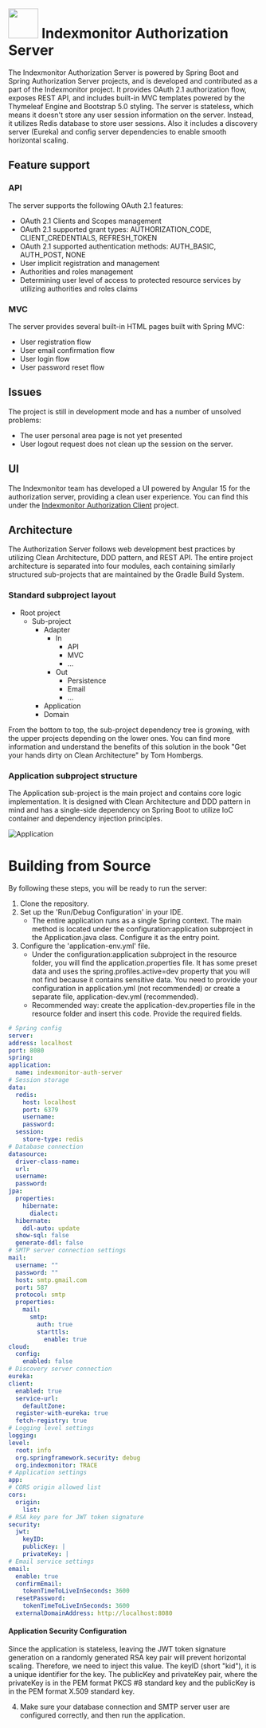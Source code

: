 # <img src="https://github.com/IutkinEgor/indexmonitor-assets/blob/main/logo/logo-primary.svg" height="60px"> Indexmonitor Authorization Server

The Indexmonitor Authorization Server is powered by Spring Boot and Spring Authorization Server projects, and is developed and contributed as a part of the Indexmonitor project. It provides OAuth 2.1 authorization flow, exposes REST API, and includes built-in MVC templates powered by the Thymeleaf Engine and Bootstrap 5.0 styling. The server is stateless, which means it doesn't store any user session information on the server. Instead, it utilizes Redis database to store user sessions. Also it includes a discovery server (Eureka) and config server dependencies to enable smooth horizontal scaling.

## Feature support

### API 

The server supports the following OAuth 2.1 features: 

* OAuth 2.1 Clients and Scopes management
* OAuth 2.1 supported grant types: AUTHORIZATION_CODE, CLIENT_CREDENTIALS, REFRESH_TOKEN
* OAuth 2.1 supported authentication methods: AUTH_BASIC, AUTH_POST, NONE
* User implicit registration and management
* Authorities and roles management
* Determining user level of access to protected resource services by utilizing authorities and roles claims

### MVC

The server provides several built-in HTML pages built with Spring MVC: 

* User registration flow 
* User email confirmation flow
* User login flow
* User password reset flow

## Issues

The project is still in development mode and has a number of unsolved problems: 

* The user personal area page is not yet presented
* User logout request does not clean up the session on the server.

## UI

The Indexmonitor team has developed a UI powered by Angular 15 for the authorization server, providing a clean user experience. You can find this under the   [Indexmonitor Authorization Client](https://github.com/IutkinEgor/indexmonitor-auth-client) project.

## Architecture

The Authorization Server follows web development best practices by utilizing Clean Architecture, DDD pattern, and REST API. The entire project architecture is separated into four modules, each containing similarly structured sub-projects that are maintained by the Gradle Build System. 

### Standard subproject layout

- Root project
  - Sub-project
    - Adapter
      - In
        - API
        - MVC
        - ...
      - Out 
        - Persistence
        - Email
        - ...
    - Application
    - Domain

From the bottom to top, the sub-project dependency tree is growing, with the upper projects depending on the lower ones. You can find more information and understand the benefits of this solution in the book "Get your hands dirty on Clean Architecture" by Tom Hombergs.

### Application subproject structure

The Application sub-project is the main project and contains core logic implementation. It is designed with Clean Architecture and DDD pattern in mind and has a single-side dependency on Spring Boot to utilize IoC container and dependency injection principles. 

![Application](https://user-images.githubusercontent.com/60474448/227878104-85ffe0ce-65e6-42a3-9fdd-0c4a52a4605f.png)

# Building from Source

By following these steps, you will be ready to run the server:

1. Clone the repository.
2. Set up the 'Run/Debug Configuration' in your IDE.
   * The entire application runs as a single Spring context. The main method is located under the configuration:application subproject in the Application.java class. Configure it as the entry point.
3. Configure the 'application-env.yml' file.
   - Under the configuration:application subproject in the resource folder, you will find the application.properties file. It has some preset data and uses the spring.profiles.active=dev property that you will not find because it contains sensitive data. You need to provide your configuration in application.yml (not recommended) or create a separate file, application-dev.yml (recommended).
   - Recommended way: create the application-dev.properties file in the resource folder and insert this code. Provide the required fields.
  ```yml
# Spring config
server:
  address: localhost
  port: 8080
spring:
  application:
    name: indexmonitor-auth-server
  # Session storage
  data:
    redis:
      host: localhost
      port: 6379
      username:
      password:
    session:
      store-type: redis
  # Database connection
  datasource:
    driver-class-name:
    url:
    username:
    password: 
  jpa:
    properties:
      hibernate:
        dialect:
    hibernate:
      ddl-auto: update
    show-sql: false
    generate-ddl: false
  # SMTP server connection settings
  mail:
    username: ""
    password: ""
    host: smtp.gmail.com
    port: 587
    protocol: smtp
    properties:
      mail:
        smtp:
          auth: true
          starttls:
            enable: true
  cloud:
    config:
      enabled: false
# Discovery server connection
eureka:
  client:
    enabled: true
    service-url:
      defaultZone:
    register-with-eureka: true
    fetch-registry: true
# Logging level settings
logging:
  level:
    root: info
    org.springframework.security: debug
    org.indexmonitor: TRACE
# Application settings
app:
  # CORS origin allowed list
  cors:
    origin:
      list:
  # RSA key pare for JWT token signature
  security:
    jwt:
      keyID:
      publicKey: |
      privateKey: |
  # Email service settings
  email:
    enable: true
    confirmEmail:
      tokenTimeToLiveInSeconds: 3600
    resetPassword:
      tokenTimeToLiveInSeconds: 3600
    externalDomainAddress: http://localhost:8080
  ```
  #### Application Security Configuration
  Since the application is stateless, leaving the JWT token signature generation on a randomly generated RSA key pair will prevent horizontal scaling. Therefore, we  need to inject this value. The keyID (short "kid"), it is a unique identifier for the key. The publicKey and privateKey pair, where the privateKey is in the PEM format PKCS #8 standard key and the publicKey is in the PEM format X.509 standard key.

  4. Make sure your database connection and SMTP server user are configured correctly, and then run the application.

